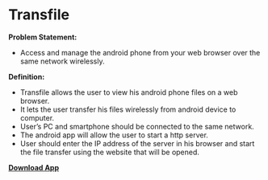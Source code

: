 # Transfile

**Problem Statement:**
 - Access and manage the android phone from your web browser over the same network wirelessly.

**Definition:**
  - Transfile allows the user to view his android phone files on a web browser.
  - It lets the user transfer his files wirelessly from android device to computer.
  - User’s PC and smartphone should be connected to the same network.
  - The android app will allow the user to start a http server.
  - User should enter the IP address of the server in his browser and start the file transfer using the website that will be opened.

[ **Download App** ](https://github.com/bhaveshpatel640/Transfile/blob/master/APK/Transfile.apk?raw=true)
